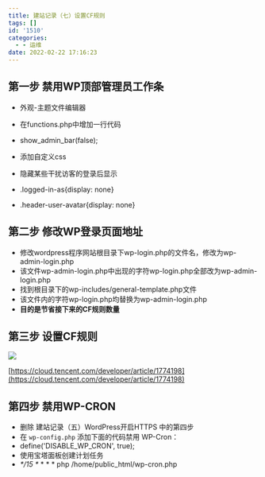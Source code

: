 ```yaml
---
title: 建站记录（七）设置CF规则
tags: []
id: '1510'
categories:
  - - 运维
date: 2022-02-22 17:16:23
---
```


## 第一步 禁用WP顶部管理员工作条

*   外观-主题文件编辑器
*   在functions.php中增加一行代码
*   show\_admin\_bar(false);

*   添加自定义css
*   隐藏某些干扰访客的登录后显示
*   .logged-in-as{display: none}
*   .header-user-avatar{display: none}

## 第二步 修改WP登录页面地址

*   修改wordpress程序网站根目录下wp-login.php的文件名，修改为wp-admin-login.php
*   该文件wp-admin-login.php中出现的字符wp-login.php全部改为wp-admin-login.php
*   找到根目录下的wp-includes/general-template.php文件
*   该文件内的字符wp-login.php均替换为wp-admin-login.php
*   **目的是节省接下来的CF规则数量**

## 第三步 设置CF规则

![](https://img-cdn.limour.top/blog/20220222180442.png)

[https://cloud.tencent.com/developer/article/1774198](https://cloud.tencent.com/developer/article/1774198)

## 第四步 禁用WP-CRON

*   删除 建站记录（五）WordPress开启HTTPS 中的第四步
*   在 `wp-config.php` 添加下面的代码禁用 WP-Cron：
*   define('DISABLE\_WP\_CRON', true);
*   使用宝塔面板创建计划任务
*   _\*/15 \*_ \* \* \* php /home/public\_html/wp-cron.php